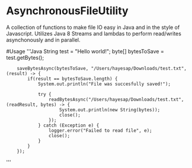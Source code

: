 # AsynchronousFileUtility
A collection of functions to make file IO easy in Java and in the style of Javascript. 
Utilizes Java 8 Streams and lambdas to perform read/writes asynchonously and in parallel.

#Usage
'''Java
String test = "Hello world!";
		byte[] bytesToSave = test.getBytes();
		
		saveBytesAsync(bytesToSave, "/Users/hayesap/Downloads/test.txt", (result) -> {
			if(result == bytesToSave.length) {
				System.out.println("File was succesfully saved!");
				
				try {
					readBytesAsync("/Users/hayesap/Downloads/test.txt", (readResult, bytes) -> {
						System.out.println(new String(bytes));
						close();
					});
				} catch (Exception e) {
					logger.error("Failed to read file", e);
					close();
				} 
			}
		});
'''
